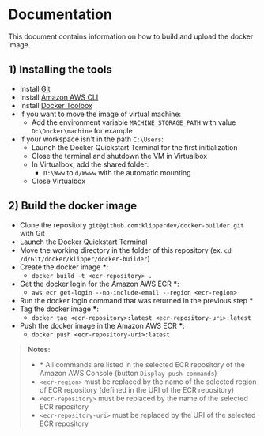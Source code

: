 Documentation
=============

This document contains information on how to build and upload the docker image.

## 1) Installing the tools

- Install [Git](https://git-scm.com)
- Install [Amazon AWS CLI](https://aws.amazon.com/cli)
- Install [Docker Toolbox](https://www.docker.com/products/docker-toolbox)
- If you want to move the image of virtual machine:
  - Add the environment variable `MACHINE_STORAGE_PATH` with value `D:\Docker\machine` for example
- If your workspace isn't in the path `C:\Users`:
  - Launch the Docker Quickstart Terminal for the first initialization
  - Close the terminal and shutdown the VM in Virtualbox
  - In Virtualbox, add the shared folder:
    - `D:\Www` to `d/Wwww` with the automatic mounting
  - Close Virtualbox

## 2) Build the docker image

- Clone the repository `git@github.com:klipperdev/docker-builder.git` with Git
- Launch the Docker Quickstart Terminal
- Move the working directory in the folder of this repository (ex. `cd /d/Git/docker/klipper/docker-builder`)
- Create the docker image __*__:
  - `docker build -t <ecr-repository> .`
- Get the docker login for the Amazon AWS ECR __*__:
  - `aws ecr get-login --no-include-email --region <ecr-region>`
- Run the docker login command that was returned in the previous step __*__
- Tag the docker image __*__:
  - `docker tag <ecr-repository>:latest <ecr-repository-uri>:latest`
- Push the docker image in the Amazon AWS ECR __*__:
  - `docker push <ecr-repository-uri>:latest`

> **Notes:**
> - __*__ All commands are listed in the selected ECR repository of the Amazon AWS Console (button `Display push commands`)
> - `<ecr-region>` must be replaced by the name of the selected region of ECR repository (defined in the URI of the ECR repository)
> - `<ecr-repository>` must be replaced by the name of the selected ECR repository
> - `<ecr-repository-uri>` must be replaced by the URI of the selected ECR repository
